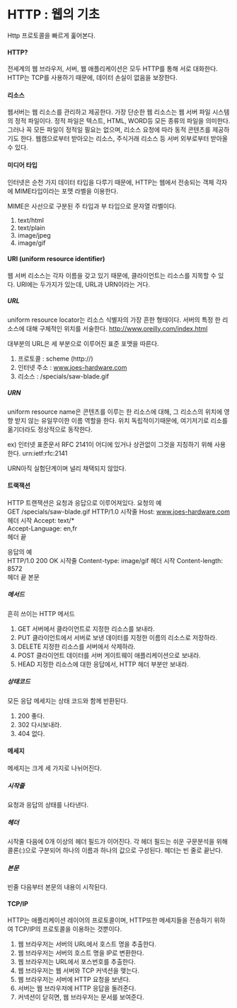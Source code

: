 # HTTP : 웹의 기초
Http 프로토콜을 빠르게 훑어본다.

#### HTTP?
 전세계의 웹 브라우저, 서버, 웹 애플리케이션은 모두 HTTP를 통해 서로 대화한다. HTTP는 TCP를 사용하기 때문에, 데이터 손실이 없음을 보장한다.  

#### 리소스
 웹서버는 웹 리소스를 관리하고 제공한다. 가장 단순한 웹 리소스는 웹 서버 파일 시스템의 정적 파일이다. 정적 파일은 텍스트, HTML, WORD등 모든 종류의 파일을 의미한다.  
 그러나 꼭 모든 파일이 정적일 필요는 없으며, 리소스 요청에 따라 동적 콘텐츠를 제공하기도 한다. 웹캠으로부터 받아오는 리소스, 주식거래 리소스 등 서버 외부로부터 받아올 수 있다.

#### 미디어 타입
 인터넷은 순천 가지 데이터 타입을 다루기 때문에, HTTP는 웹에서 전송되는 객체 각자에 MIME타입이라는 포맷 라벨을 이용한다.  

 MIME은 사선으로 구분된 주 타입과 부 타입으로 문자열 라벨이다.  
1. text/html  
2. text/plain  
3. image/jpeg  
4. image/gif  

#### URI (uniform resource identifier)
 웹 서버 리소스는 각자 이름을 갖고 있기 때문에, 클라이언트는 리소스를 지목할 수 있다. URI에는 두가지가 있는데, URL과 URN이라는 거다.

##### URL
 uniform resource locator는 리소스 식별자의 가장 흔한 형태이다. 서버의 특정 한 리소스에 대해 구체적인 위치를 서술한다.
http://www.oreilly.com/index.html  

 대부분의 URL은 세 부분으로 이루어진 표준 포맷을 따른다.
1. 프로토콜 : scheme (http://)
2. 인터넷 주소 : www.joes-hardware.com
3. 리소스 : /specials/saw-blade.gif

##### URN
 uniform resource name은 콘텐츠를 이루는 한 리소스에 대해, 그 리소스의 위치에 영향 받지 않는 유일무이한 이름 역할을 한다. 위치 독립적이기때문에, 여기저기로 리소를 옮기더라도 정상적으로 동작한다.

 ex) 인터넷 표준문서 RFC 2141이 어디에 있거나 상관없이 그것을 지칭하기 위해 사용한다.
urn:ietf:rfc:2141

 URN아직 실험단계이며 널리 채택되지 않았다.

#### 트랙잭션
 HTTP 트랜잭션은 요청과 응답으로 이루어져있다.
요청의 예  
GET /specials/saw-blade.gif HTTP/1.0 시작줄
Host: www.joes-hardware.com  헤더 시작
Accept: text/*  
Accept-Language: en,fr		
							헤더 끝

응답의 예  
HTTP/1.0 200 OK  시작줄
Content-type: image/gif  헤더 시작
Content-length: 8572  
						 헤더 끝
본문  

##### 메서드
 흔히 쓰이는 HTTP 메서드  
1. GET 서버에서 클라이언트로 지정한 리소스를 보내라.  
2. PUT 클라이언트에서 서버로 보낸 데이터를 지정한 이름의 리소스로 저장하라.  
3. DELETE 지정한 리소스를 서버에서 삭제하라.  
4. POST 클라이언트 데이터를 서버 게이트웨이 애플리케이션으로 보내라.  
5. HEAD 지정한 리소스에 대한 응답에서, HTTP 헤더 부분만 보내라.  

##### 상태코드  
 모든 응답 메세지는 상태 코드와 함께 반환된다.  
1. 200 좋다.
2. 302 다시보내라.
3. 404 없다.

#### 메세지
 메세지는 크게 세 가지로 나뉘어진다.

##### 시작줄
 요청과 응답의 상태를 나타낸다.  

##### 헤더 
 시작줄 다음에 0개 이상의 헤더 필드가 이어진다. 각 헤더 필드는 쉬운 구문분석을 위해 콜론(:)으로 구분되어 하나의 이름과 하나의 값으로 구성된다. 헤더는 빈 줄로 끝난다.

##### 본문
 빈줄 다음부터 본문의 내용이 시작된다.

#### TCP/IP
 HTTP는 애플리케이션 레이어의 프로토콜이며, HTTP또한 메세지들을 전송하기 위하여 TCP/IP의 프로토콜을 이용하는 것뿐이다.  
1. 웹 브라우저는 서버의 URL에서 호스트 명을 추출한다.  
2. 웹 브라우저는 서버의 호스트 명을 IP로 변환한다.  
3. 웹 브라우저는 URL에서 포스번호를 추출한다.  
4. 웹 브라우저는 웹 서버와 TCP 커넥션을 맺는다.  
5. 웹 브라우저는 서버에 HTTP 요청을 보낸다.  
6. 서버는 웹 브라우저에 HTTP 응답을 돌려준다.  
7. 커넥션이 닫히면, 웹 브라우저는 문서를 보여준다.  
